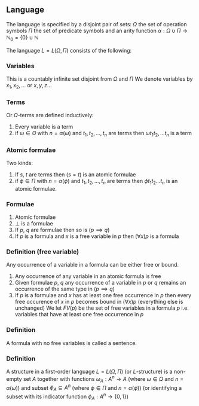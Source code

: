 ## Language
The language is specified by a disjoint pair of sets:
$\Omega$ the set of operation symbols
$\Pi$ the set of predicate symbols
and an arity function $\alpha:\Omega \cup \Pi \to \mathbb{N}_{0}=\{ 0 \}\cup \mathbb{N}$

The language $L=L(\Omega,\Pi)$ consists of the following:
### Variables
This is a countably infinite set disjoint from $\Omega$ and $\Pi$
We denote variables by $x_{1},x_{2},\dots$ or $x,y,z\dots$

### Terms
Or $\Omega$-terms are defined inductively:
1. Every variable is a term
2. if $\omega \in \Omega$ with $n=\alpha(\omega)$ and $t_{1},t_{2},\dots,t_{n}$ are terms then $\omega t_{1}t_{2},\dots t_{n}$ is a term
### Atomic formulae
Two kinds:
1. If $s$, $t$ are terms then $(s=t)$ is an atomic formulae
2. if $\phi \in\Pi$ with $n=\alpha(\phi)$ and $t_{1},t_{2},\dots,t_{n}$ are terms then $\phi t_{1}t_{2}\dots t_{n}$ is an atomic formulae.
### Formulae
1. Atomic formulae
2. $\bot$ is a formulae
3. If $p$, $q$ are formulae then so is $(p \implies q)$
4. If $p$ is a formula and $x$ is a free variable in $p$ then $(\forall x)p$ is a formula
### Definition (free variable)
Any occurrence of a variable in a formula can be either free or bound. 
1. Any occurrence of any variable in an atomic formula is free
2. Given formulae $p$, $q$ any occurrence of a variable in $p$ or $q$ remains an occurrence of the same type in $(p\implies q)$
3. If $p$ is a formulae and $x$ has at least one free occurrence in $p$ then every free occurence of $x$ in $p$ becomes bound in $(\forall x)p$ (everything else is unchanged)
We let $FV(p)$ be the set of free variables in a formula $p$ i.e. variables that have at least one free occurrence in $p$ 
### Definition
A formula with no free variables is called a sentence.
### Definition
A structure in a first-order language $L=L(\Omega,\Pi)$ (or $L$-structure) is a non-empty set $A$ together with functions $\omega_{A}:A^{n}\to A$
(where $\omega \in \Omega$ and $n=\alpha(\omega)$)
and subset $\phi_{A}\subseteq A^{n}$ (where $\phi \in\Pi$ and $n=\alpha(\phi)$)
(or identifying a subset with its indicator function $\phi_{A}:A^{n}\to \{ 0,1 \}$)
